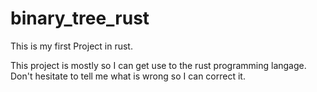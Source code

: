 # binary_tree_rust

This is my first Project in rust.

This project is mostly so I can get use to the rust programming langage.
Don't hesitate to tell me what is wrong so I can correct it.

# 
